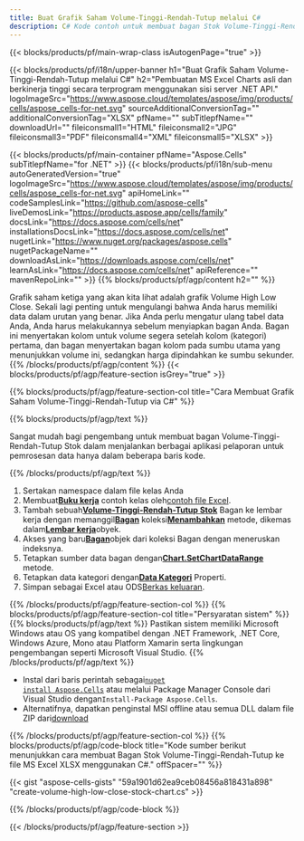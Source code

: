 ```yaml
---
title: Buat Grafik Saham Volume-Tinggi-Rendah-Tutup melalui C#
description: C# Kode contoh untuk membuat bagan Stok Volume-Tinggi-Rendah-Tutup ke Excel menggunakan Perpustakaan .NET. Gunakan kode ini untuk membuat bagan Volume-High-Low-Close Stock ke MS Excel dalam VB.NET, Asp.NET atau aplikasi berbasis .NET.
---
```

{{< blocks/products/pf/main-wrap-class isAutogenPage="true" >}}

{{< blocks/products/pf/i18n/upper-banner h1="Buat Grafik Saham Volume-Tinggi-Rendah-Tutup melalui C#" h2="Pembuatan MS Excel Charts asli dan berkinerja tinggi secara terprogram menggunakan sisi server .NET API." logoImageSrc="https://www.aspose.cloud/templates/aspose/img/products/cells/aspose_cells-for-net.svg" sourceAdditionalConversionTag="" additionalConversionTag="XLSX" pfName="" subTitlepfName="" downloadUrl="" fileiconsmall1="HTML" fileiconsmall2="JPG" fileiconsmall3="PDF" fileiconsmall4="XML" fileiconsmall5="XLSX" >}}

{{< blocks/products/pf/main-container pfName="Aspose.Cells" subTitlepfName="for .NET" >}}
{{< blocks/products/pf/i18n/sub-menu autoGeneratedVersion="true" logoImageSrc="https://www.aspose.cloud/templates/aspose/img/products/cells/aspose_cells-for-net.svg" apiHomeLink="" codeSamplesLink="https://github.com/aspose-cells" liveDemosLink="https://products.aspose.app/cells/family" docsLink="https://docs.aspose.com/cells/net" installationsDocsLink="https://docs.aspose.com/cells/net" nugetLink="https://www.nuget.org/packages/aspose.cells" nugetPackageName="" downloadAsLink="https://downloads.aspose.com/cells/net" learnAsLink="https://docs.aspose.com/cells/net" apiReference="" mavenRepoLink="" >}}
{{% blocks/products/pf/agp/content h2="" %}}

Grafik saham ketiga yang akan kita lihat adalah grafik Volume High Low Close. Sekali lagi penting untuk mengulangi bahwa Anda harus memiliki data dalam urutan yang benar. Jika Anda perlu mengatur ulang tabel data Anda, Anda harus melakukannya sebelum menyiapkan bagan Anda. Bagan ini menyertakan kolom untuk volume segera setelah kolom (kategori) pertama, dan bagan menyertakan bagan kolom pada sumbu utama yang menunjukkan volume ini, sedangkan harga dipindahkan ke sumbu sekunder.
{{% /blocks/products/pf/agp/content %}}
{{< blocks/products/pf/agp/feature-section isGrey="true" >}}

{{% blocks/products/pf/agp/feature-section-col title="Cara Membuat Grafik Saham Volume-Tinggi-Rendah-Tutup via C#" %}}

{{% blocks/products/pf/agp/text %}}

Sangat mudah bagi pengembang untuk membuat bagan Volume-Tinggi-Rendah-Tutup Stok dalam menjalankan berbagai aplikasi pelaporan untuk pemrosesan data hanya dalam beberapa baris kode.

{{% /blocks/products/pf/agp/text %}}

1. Sertakan namespace dalam file kelas Anda
1.  Membuat[**Buku kerja**](https://reference.aspose.com/cells/net/aspose.cells/workbook) contoh kelas oleh[contoh file Excel](Volume-High-Low-Close.xlsx).
1.  Tambah sebuah[**Volume-Tinggi-Rendah-Tutup Stok**](https://reference.aspose.com/cells/net/aspose.cells.charts/charttype) Bagan ke lembar kerja dengan memanggil[**Bagan**](https://reference.aspose.com/cells/net/aspose.cells.charts/chartcollection) koleksi[**Menambahkan**](https://reference.aspose.com/cells/net/aspose.cells.charts/chartcollection/methods/add) metode, dikemas dalam[**Lembar kerja**](https://reference.aspose.com/cells/net/aspose.cells/worksheet)obyek.
1.  Akses yang baru[**Bagan**](https://reference.aspose.com/cells/net/aspose.cells.charts/chart)objek dari koleksi Bagan dengan meneruskan indeksnya.
1.  Tetapkan sumber data bagan dengan[**Chart.SetChartDataRange**](https://reference.aspose.com/cells/net/aspose.cells.charts/chart/methods/setchartdatarange) metode.
1.  Tetapkan data kategori dengan[**Data Kategori**](https://reference.aspose.com/cells/net/aspose.cells.charts/seriescollection/categorydata/) Properti.
1.  Simpan sebagai Excel atau ODS[Berkas keluaran](out.xlsx).

{{% /blocks/products/pf/agp/feature-section-col %}}
{{% blocks/products/pf/agp/feature-section-col title="Persyaratan sistem" %}}
{{% blocks/products/pf/agp/text %}}
Pastikan sistem memiliki Microsoft Windows atau OS yang kompatibel dengan .NET Framework, .NET Core, Windows Azure, Mono atau Platform Xamarin serta lingkungan pengembangan seperti Microsoft Visual Studio.
{{% /blocks/products/pf/agp/text %}}
-  Instal dari baris perintah sebagai<code><a href="https://downloads.aspose.com/cells/net">nuget install Aspose.Cells</a></code> atau melalui Package Manager Console dari Visual Studio dengan<code>Install-Package Aspose.Cells</code>.
-  Alternatifnya, dapatkan penginstal MSI offline atau semua DLL dalam file ZIP dari<a href="https://downloads.aspose.com/cells/net">download</a>

{{% /blocks/products/pf/agp/feature-section-col %}}
{{% blocks/products/pf/agp/code-block title="Kode sumber berikut menunjukkan cara membuat Bagan Stok Volume-Tinggi-Rendah-Tutup ke file MS Excel XLSX menggunakan C#." offSpacer="" %}}

{{< gist "aspose-cells-gists" "59a1901d62ea9ceb08456a818431a898" "create-volume-high-low-close-stock-chart.cs" >}}

{{% /blocks/products/pf/agp/code-block %}}

{{< /blocks/products/pf/agp/feature-section >}}

<!-- aboutfile Starts -->
